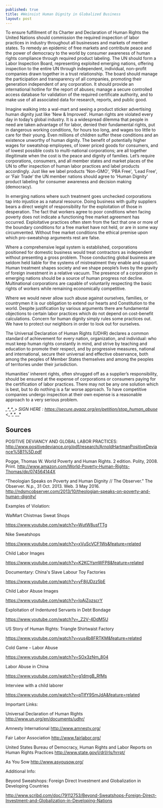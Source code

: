 ```yaml
---
published: true
title: #Weinsist Human Dignity in Globalized Business
layout: post
---
```

To ensure fulfillment of its Charter and Declaration of Human Rights the United Nations should commission the required inspection of labor practices in industry throughout all businesses and markets of member states. To remedy an epidemic of free markets and contribute peace and the power of democracy to the world by consumer awareness of human rights compliance through required product labeling. The UN should form a Labor Inspection Board, representing exploited emerging nations, offering inspection to the entire UN through independent, individual, non-profit companies drawn together in a trust relationship. The board should manage the participation and transparency of all companies, promoting their generation independent of any corporation. It should provide an international hotline for the report of abuses; manage a secure controlled access database for validation of the required certificate authority, and to make use of all associated data for research, reports, and public good.

Imagine walking into a wal-mart and seeing a product sticker advertising human dignity just like 'New & Improved'.  Human rights are violated every day in today’s global industry. It is a widespread dilemma that people in need are taken advantage of for labor, denied their fundamental rights, put in dangerous working conditions, for hours too long, and wages too little to care for their young. Even millions of children suffer these conditions and an existence unworthy of human dignity. The benefit of potentially higher wages for sweatshop employees, of lower priced goods for consumers, and of lowest possible costs to multi-national corporations; are all together illegitimate when the cost is the peace and dignity of families. Let’s require corporations, consumers, and all member states and market places of the UN to offer inspection of human labor practices and label products accordingly.  Just like we label products 'Non-GMO', 'PBA Free', 'Lead Free', or 'Fair Trade' the UN member nations should agree to 'Human Dignity' product labeling for consumer awareness and decision making (democracy).

In emerging nations where such treatment goes unchecked corporations tap into injustice as a natural resource. Doing business with guilty suppliers bears a direct weight of responsibility for the exploitation of those in desperation. The fact that workers agree to poor conditions when facing poverty does not indicate a functioning free market agreement has occurred. Exploitative practices often stem from the fact that one or more of the boundary conditions for a free market have not held, or are in some way circumvented. Without free market conditions the ethical premise upon which pro-sweatshop arguments rest are false.

Where a comprehensive legal system is established, corporations positioned for domestic business would treat contractors as independent without presenting a gross problem. Those conducting global business are seldom held liable for the systems of mistreatment they enable and support. Human treatment shapes society and we shape people’s lives by the gravity of foreign investment in a relative vacuum. The presence of a corporation in emerging nations should be a source of human progress not decline. Multinational corporations are capable of voluntarily respecting the basic rights of workers while remaining economically competitive.

Where we would never allow such abuse against ourselves, families, or countrymen it is our obligation to extend our hearts and Constitution to the world. Despite justification by various arguments there are fundamental objections to certain labor practices which do not depend on cost-benefit calculations. Concern for human dignity simply rules some practices out. We have to protect our neighbors in order to look out for ourselves.

The Universal Declaration of Human Rights (UDHR) declares a common standard of achievement for every nation, organization, and individual: who must keep human rights constantly in mind, and strive by teaching and education to promote their respect, and by progressive measures, national and international, secure their universal and effective observance, both among the peoples of Member States themselves and among the peoples of territories under their jurisdiction.

Humanities’ inherent rights, often shrugged off as a supplier’s responsibility, should be ensured at the expense of corporations or consumers paying for the certification of labor practices. There may not be any one solution which is best, but to do nothing is a far worse approach. To have competitive companies undergo inspection at their own expense is a reasonable approach to a very serious problem.


*_*_*_*_*_*_*_*_*> SIGN HERE : https://secure.avaaz.org/en/petition/stop_human_abuse  <*_*_*_*_*_*_*_*_*_*


Sources
---------------------------------------------------------------------------------------------------------------------------------------
POSITIVE DEVIANCY AND GLOBAL LABOR PRACTICES: http://www.positivedeviance.org/pdf/research/ArnoldHartmanPositiveDeviance%5B1%5D.pdf

Pogge, Thomas W. World Poverty and Human Rights. 2 edition. Polity, 2008. Print.
http://www.amazon.com/World-Poverty-Human-Rights-Thomas/dp/074564144X

“Theologian Speaks on Poverty and Human Dignity // The Observer.” The Observer. N.p., 31 Oct. 2013. Web. 3 May 2016. http://ndsmcobserver.com/2013/10/theologian-speaks-on-poverty-and-human-dignity/



Examples of Violation:

WalMart Chistmas Sweat Shops

https://www.youtube.com/watch?v=WutW8usfTTg

Nike Sweatshops

https://www.youtube.com/watch?v=xVuScVCF1Ws&feature=related

Child Labor Images

https://www.youtube.com/watch?v=K2KCYsmWFP8&feature=related

Documentary: China's Slave Labour Toy Factories

https://www.youtube.com/watch?v=yF8jUDzz5bE

Child Labor Abuse Images

https://www.youtube.com/watch?v=IoAjZozscrY

Exploitation of Indentured Servants in Debt Bondage

https://www.youtube.com/watch?v=_Z2V-4DdM5U

US Story of Human Rights: Triangle Shirtwaist Factory

https://www.youtube.com/watch?v=vus4b8FRTKM&feature=related

Cold Game – Labor Abuse

https://www.youtube.com/watch?v=SOx3zNm_804

Labor Abuse in China

https://www.youtube.com/watch?v=g1dmgB_RfMs

Interview with a child laborer

https://www.youtube.com/watch?v=pTIfY9SmJdA&feature=related

Important Links:

Universal Declaration of Human Rights
http://www.un.org/en/documents/udhr/

Amnesty International
http://www.amnesty.org/

Fair Labor Association
http://www.fairlabor.org/

United States Bureau of Democracy, Human Rights and Labor
Reports on Human Rights Practices
http://www.state.gov/j/drl/rls/hrrpt/

As You Sow
http://www.asyousow.org/


Additional Info:

Beyond Sweatshops: Foreign Direct Investment and Globalization in Developing Countries

http://www.scribd.com/doc/79112753/Beyond-Sweatshops-Foreign-Direct-Investment-and-Globalization-in-Developing-Nations
